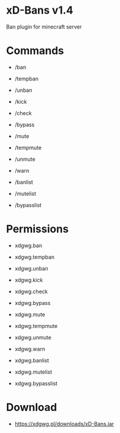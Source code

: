 # xD-Bans v1.4
Ban plugin for minecraft server

# Commands
- /ban

- /tempban

- /unban

- /kick

- /check

- /bypass

- /mute

- /tempmute

- /unmute

- /warn

- /banlist

- /mutelist

- /bypasslist

# Permissions
- xdgwg.ban

- xdgwg.tempban

- xdgwg.unban

- xdgwg.kick

- xdgwg.check

- xdgwg.bypass

- xdgwg.mute

- xdgwg.tempmute

- xdgwg.unmute

- xdgwg.warn

- xdgwg.banlist

- xdgwg.mutelist

- xdgwg.bypasslist

# Download
- https://xdgwg.pl/downloads/xD-Bans.jar
